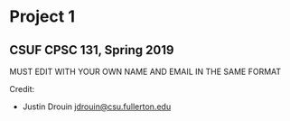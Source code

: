 # Project 1
## CSUF CPSC 131, Spring 2019

MUST EDIT WITH YOUR OWN NAME AND EMAIL IN THE SAME FORMAT

Credit:
- Justin Drouin jdrouin@csu.fullerton.edu

